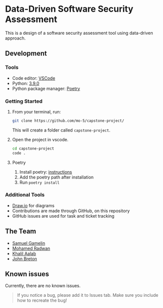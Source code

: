# Data-Driven Software Security Assessment

This is a design of a software security assessment tool using data-driven approach.

## Development

### Tools

- Code editor: [VSCode](https://code.visualstudio.com/)
- Python: [3.9.0](https://www.python.org/downloads/)
- Python package manager: [Poetry](https://www.poetry.org/)

### Getting Started

1. From your terminal, run:

   ```bash
   git clone https://github.com/mo-5/capstone-project/
   ```

   This will create a folder called `capstone-project`.

2. Open the project in vscode.

   ```bash
   cd capstone-project
   code .
   ```

3. Poetry

   1. Install poetry: [instructions](https://python-poetry.org/docs/#installation)
   2. Add the poetry path after installation
   3. Run `poetry install`

### Additional Tools

- [Draw.io](https://app.diagrams.net/) for diagrams
- Contributions are made through GitHub, on this repository
- GitHub issues are used for task and ticket tracking

## The Team

- [Samuel Gamelin](https://github.com/samuel-gamelin)
- [Mohamed Radwan](https://github.com/mo-5)
- [Khalil Aalab](https://github.com/KhalilAalab)
- [John Breton](https://github.com/john-breton)

## Known issues

Currently, there are no known issues.

> If you notice a bug, please add it to Issues tab. Make sure you include how to recreate the bug!
